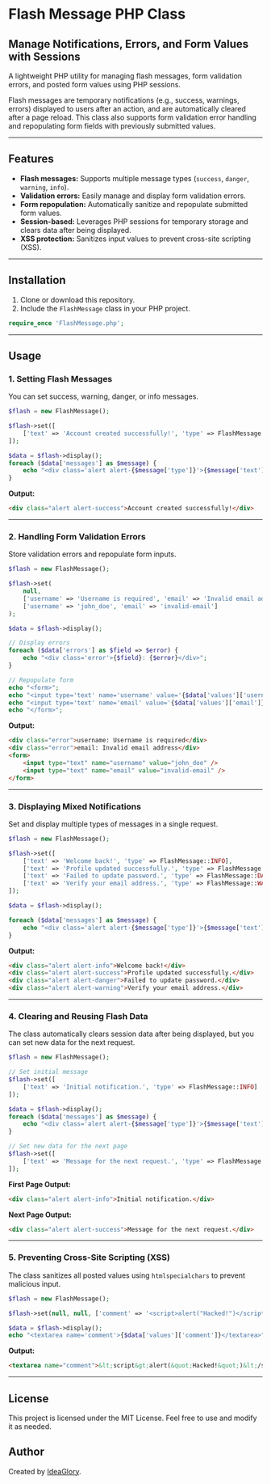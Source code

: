 # Flash Message PHP Class
## Manage Notifications, Errors, and Form Values with Sessions

A lightweight PHP utility for managing flash messages, form validation errors, and posted form values using PHP sessions.

Flash messages are temporary notifications (e.g., success, warnings, errors) displayed to users after an action, and are automatically cleared after a page reload. This class also supports form validation error handling and repopulating form fields with previously submitted values.

---

## Features
- **Flash messages:** Supports multiple message types (`success`, `danger`, `warning`, `info`).
- **Validation errors:** Easily manage and display form validation errors.
- **Form repopulation:** Automatically sanitize and repopulate submitted form values.
- **Session-based:** Leverages PHP sessions for temporary storage and clears data after being displayed.
- **XSS protection:** Sanitizes input values to prevent cross-site scripting (XSS).

---

## Installation

1. Clone or download this repository.
2. Include the `FlashMessage` class in your PHP project.

```php
require_once 'FlashMessage.php';
```

---

## Usage

### **1. Setting Flash Messages**

You can set success, warning, danger, or info messages.

```php
$flash = new FlashMessage();

$flash->set([
    ['text' => 'Account created successfully!', 'type' => FlashMessage::SUCCESS]
]);

$data = $flash->display();
foreach ($data['messages'] as $message) {
    echo "<div class='alert alert-{$message['type']}'>{$message['text']}</div>";
}
```

**Output:**
```html
<div class="alert alert-success">Account created successfully!</div>
```

---

### **2. Handling Form Validation Errors**

Store validation errors and repopulate form inputs.

```php
$flash = new FlashMessage();

$flash->set(
    null, 
    ['username' => 'Username is required', 'email' => 'Invalid email address'], 
    ['username' => 'john_doe', 'email' => 'invalid-email']
);

$data = $flash->display();

// Display errors
foreach ($data['errors'] as $field => $error) {
    echo "<div class='error'>{$field}: {$error}</div>";
}

// Repopulate form
echo "<form>";
echo "<input type='text' name='username' value='{$data['values']['username']}' />";
echo "<input type='text' name='email' value='{$data['values']['email']}' />";
echo "</form>";
```

**Output:**
```html
<div class="error">username: Username is required</div>
<div class="error">email: Invalid email address</div>
<form>
    <input type="text" name="username" value="john_doe" />
    <input type="text" name="email" value="invalid-email" />
</form>
```

---

### **3. Displaying Mixed Notifications**

Set and display multiple types of messages in a single request.

```php
$flash = new FlashMessage();

$flash->set([
    ['text' => 'Welcome back!', 'type' => FlashMessage::INFO],
    ['text' => 'Profile updated successfully.', 'type' => FlashMessage::SUCCESS],
    ['text' => 'Failed to update password.', 'type' => FlashMessage::DANGER],
    ['text' => 'Verify your email address.', 'type' => FlashMessage::WARNING]
]);

$data = $flash->display();

foreach ($data['messages'] as $message) {
    echo "<div class='alert alert-{$message['type']}'>{$message['text']}</div>";
}
```

**Output:**
```html
<div class="alert alert-info">Welcome back!</div>
<div class="alert alert-success">Profile updated successfully.</div>
<div class="alert alert-danger">Failed to update password.</div>
<div class="alert alert-warning">Verify your email address.</div>
```

---

### **4. Clearing and Reusing Flash Data**

The class automatically clears session data after being displayed, but you can set new data for the next request.

```php
$flash = new FlashMessage();

// Set initial message
$flash->set([
    ['text' => 'Initial notification.', 'type' => FlashMessage::INFO]
]);

$data = $flash->display();
foreach ($data['messages'] as $message) {
    echo "<div class='alert alert-{$message['type']}'>{$message['text']}</div>";
}

// Set new data for the next page
$flash->set([
    ['text' => 'Message for the next request.', 'type' => FlashMessage::SUCCESS]
]);
```

**First Page Output:**
```html
<div class="alert alert-info">Initial notification.</div>
```

**Next Page Output:**
```html
<div class="alert alert-success">Message for the next request.</div>
```

---

### **5. Preventing Cross-Site Scripting (XSS)**

The class sanitizes all posted values using `htmlspecialchars` to prevent malicious input.

```php
$flash = new FlashMessage();

$flash->set(null, null, ['comment' => '<script>alert("Hacked!")</script>']);

$data = $flash->display();
echo "<textarea name='comment'>{$data['values']['comment']}</textarea>";
```

**Output:**
```html
<textarea name="comment">&lt;script&gt;alert(&quot;Hacked!&quot;)&lt;/script&gt;</textarea>
```

---

## License

This project is licensed under the MIT License. Feel free to use and modify it as needed.

## Author
Created by [IdeaGlory](https://ideaglory.com).
